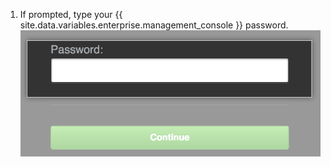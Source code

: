 1. If prompted, type your {{ site.data.variables.enterprise.management_console }} password.
  ![{{ site.data.variables.enterprise.management_console }} unlock screen](/assets/images/enterprise/management-console/unlock-password.png)
